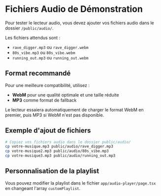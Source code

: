 # Fichiers Audio de Démonstration

Pour tester le lecteur audio, vous devez ajouter vos fichiers audio dans le dossier `/public/audio/`.

Les fichiers attendus sont :
- `rave_digger.mp3` ou `rave_digger.webm`
- `80s_vibe.mp3` ou `80s_vibe.webm`
- `running_out.mp3` ou `running_out.webm`

## Format recommandé

Pour une meilleure compatibilité, utilisez :
- **WebM** pour une qualité optimale et une taille réduite
- **MP3** comme format de fallback

Le lecteur essaiera automatiquement de charger le format WebM en premier, puis MP3 si WebM n'est pas disponible.

## Exemple d'ajout de fichiers

```bash
# Copiez vos fichiers audio dans le dossier public/audio/
cp votre-musique.mp3 public/audio/rave_digger.mp3
cp votre-musique2.mp3 public/audio/80s_vibe.mp3
cp votre-musique3.mp3 public/audio/running_out.mp3
```

## Personnalisation de la playlist

Vous pouvez modifier la playlist dans le fichier `app/audio-player/page.tsx` en changeant l'array `customPlaylist`.